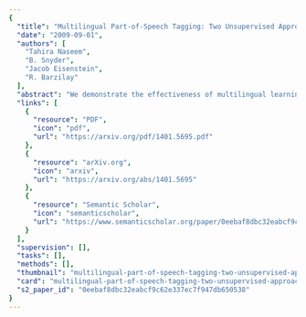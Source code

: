 ```yaml
---
{
  "title": "Multilingual Part-of-Speech Tagging: Two Unsupervised Approaches",
  "date": "2009-09-01",
  "authors": [
    "Tahira Naseem",
    "B. Snyder",
    "Jacob Eisenstein",
    "R. Barzilay"
  ],
  "abstract": "We demonstrate the effectiveness of multilingual learning for unsupervised part-of-speech tagging. The central assumption of our work is that by combining cues from multiple languages, the structure of each becomes more apparent. We consider two ways of applying this intuition to the problem of unsupervised part-of-speech tagging: a model that directly merges tag structures for a pair of languages into a single sequence and a second model which instead incorporates multilingual context using latent variables. Both approaches are formulated as hierarchical Bayesian models, using Markov Chain Monte Carlo sampling techniques for inference. Our results demonstrate that by incorporating multilingual evidence we can achieve impressive performance gains across a range of scenarios. We also found that performance improves steadily as the number of available languages increases.",
  "links": [
    {
      "resource": "PDF",
      "icon": "pdf",
      "url": "https://arxiv.org/pdf/1401.5695.pdf"
    },
    {
      "resource": "arXiv.org",
      "icon": "arxiv",
      "url": "https://arxiv.org/abs/1401.5695"
    },
    {
      "resource": "Semantic Scholar",
      "icon": "semanticscholar",
      "url": "https://www.semanticscholar.org/paper/0eebaf8dbc32eabcf9c62e337ec7f947db650538"
    }
  ],
  "supervision": [],
  "tasks": [],
  "methods": [],
  "thumbnail": "multilingual-part-of-speech-tagging-two-unsupervised-approaches-thumb.jpg",
  "card": "multilingual-part-of-speech-tagging-two-unsupervised-approaches-card.jpg",
  "s2_paper_id": "0eebaf8dbc32eabcf9c62e337ec7f947db650538"
}
---
```


